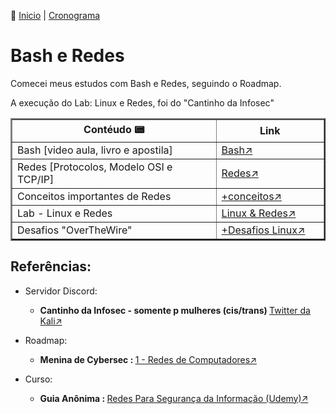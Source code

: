 👾 [Inicio](https://rayanepimentel.github.io/InfoSec-iniciante/) | [Cronograma](https://rayanepimentel.github.io/InfoSec-iniciante/cronograma/)

# Bash e Redes 

   
Comecei meus estudos com Bash e Redes, seguindo o Roadmap.

A execução do Lab: Linux e Redes, foi do "Cantinho da Infosec"


<table width="100%" cellspacing="10px" cellpadding="10px" border="2px">
      <thead width="70%" style="width: 100%">
        <tr>
          <th style="width: 30%">Contéudo 📟</th>
          <th style="width: 10%">Link</th>
        </tr>
      </thead>
      <tbody width="70" style="width: 800px">
        <tr>
          <td>Bash [video aula, livro e apostila]</td>
          <td>
            <a
              href="https://rayanepimentel.github.io/InfoSec-iniciante/bash/bash.html"
              target="_blank"
              >Bash↗</a
            >
          </td>
        </tr>
        <tr>
          <td>Redes [Protocolos, Modelo OSI e TCP/IP]</td>
          <td>
            <a
              href="https://rayanepimentel.github.io/InfoSec-iniciante/redes/redes-iniciante/parte1/2.modelosOSI.html"
              target="_blank"
              >Redes↗</a
            >
          </td>
        </tr>
        <tr>
          <td>Conceitos importantes de Redes</td>
          <td>
            <a
              href="https://rayanepimentel.github.io/InfoSec-iniciante/redes/redes-iniciante/parte1/outrosConceitos.html"
              target="_blank"
              >+conceitos↗</a
            >
          </td>
        </tr>
        <tr>
          <td>Lab - Linux e Redes</td>
          <td>
            <a
              href="https://rayanepimentel.github.io/InfoSec-iniciante/redes/exercicios/linuxRedes"
              target="_blank"
              >Linux &amp; Redes↗</a
            >
          </td>
        </tr>
        <tr>
          <td>Desafios "OverTheWire"</td>
          <td>
            <a
              href="https://rayanepimentel.github.io/InfoSec-iniciante/desafios/linux/overthewire/level00-00.html"
              target="_blank"
              >+Desafios Linux↗</a
            >
          </td>
        </tr>
      </tbody>
    </table>

## Referências:
<ul>
      <li>
        <p>Servidor Discord:</p>
        <ul>
          <li>
            <p>
              <strong
                >Cantinho da Infosec - somente p mulheres (cis/trans) </strong
              ><a
                href="https://mobile.twitter.com/K4L1_FS/status/1527041712648081408"
                target="_blank"
                >Twitter da Kali&#x2197;</a
              >
            </p>
          </li>
        </ul>
      </li>
      <li>
        <p>Roadmap:</p>
        <ul>
          <li>
            <p></p>
            <strong>Menina de Cybersec : </strong
            ><a
              href="https://meninadecybersec.notion.site/Bases-de-Tecnologia-99c0751cf5b44cb192a497f23b41b11f"
              target="_blank"
              >1 - Redes de Computadores&#x2197;</a
            >
          </li>
        </ul>
      </li>
      <li>
        <p>Curso:</p>
        <ul>
          <li>
            <p></p>
            <strong>Guia Anônima : </strong
            ><a
              href="https://www.udemy.com/course/redes-para-seguranca-da-informacao/"
              target="_blank"
              >Redes Para Segurança da Informação (Udemy)&#x2197;</a
            >
          </li>
        </ul>
      </li>
    </ul>